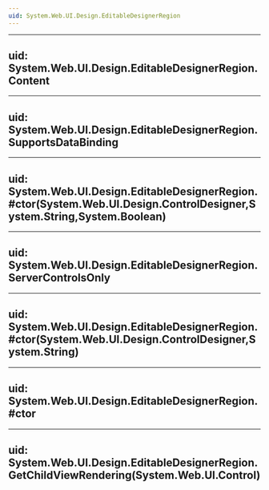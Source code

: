 ```yaml
---
uid: System.Web.UI.Design.EditableDesignerRegion
---
```


---
uid: System.Web.UI.Design.EditableDesignerRegion.Content
---

---
uid: System.Web.UI.Design.EditableDesignerRegion.SupportsDataBinding
---

---
uid: System.Web.UI.Design.EditableDesignerRegion.#ctor(System.Web.UI.Design.ControlDesigner,System.String,System.Boolean)
---

---
uid: System.Web.UI.Design.EditableDesignerRegion.ServerControlsOnly
---

---
uid: System.Web.UI.Design.EditableDesignerRegion.#ctor(System.Web.UI.Design.ControlDesigner,System.String)
---

---
uid: System.Web.UI.Design.EditableDesignerRegion.#ctor
---

---
uid: System.Web.UI.Design.EditableDesignerRegion.GetChildViewRendering(System.Web.UI.Control)
---
